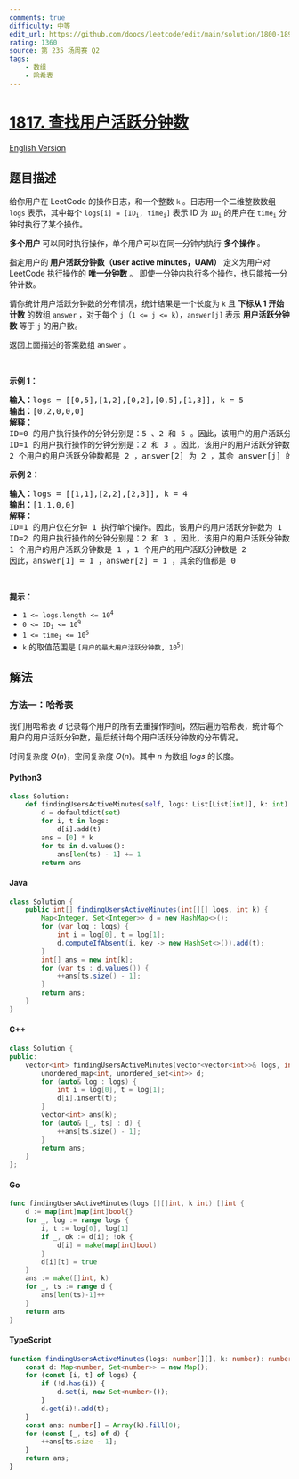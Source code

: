 ```yaml
---
comments: true
difficulty: 中等
edit_url: https://github.com/doocs/leetcode/edit/main/solution/1800-1899/1817.Finding%20the%20Users%20Active%20Minutes/README.md
rating: 1360
source: 第 235 场周赛 Q2
tags:
    - 数组
    - 哈希表
---
```


<!-- problem:start -->

# [1817. 查找用户活跃分钟数](https://leetcode.cn/problems/finding-the-users-active-minutes)

[English Version](/solution/1800-1899/1817.Finding%20the%20Users%20Active%20Minutes/README_EN.md)

## 题目描述

<!-- description:start -->

<p>给你用户在 LeetCode 的操作日志，和一个整数 <code>k</code> 。日志用一个二维整数数组 <code>logs</code> 表示，其中每个 <code>logs[i] = [ID<sub>i</sub>, time<sub>i</sub>]</code> 表示 ID 为 <code>ID<sub>i</sub></code> 的用户在 <code>time<sub>i</sub></code> 分钟时执行了某个操作。</p>

<p><strong>多个用户 </strong>可以同时执行操作，单个用户可以在同一分钟内执行 <strong>多个操作</strong> 。</p>

<p>指定用户的<strong> 用户活跃分钟数（user active minutes，UAM）</strong> 定义为用户对 LeetCode 执行操作的 <strong>唯一分钟数</strong> 。 即使一分钟内执行多个操作，也只能按一分钟计数。</p>

<p>请你统计用户活跃分钟数的分布情况，统计结果是一个长度为 <code>k</code> 且 <strong>下标从 1 开始计数</strong> 的数组 <code>answer</code> ，对于每个 <code>j</code>（<code>1 <= j <= k</code>），<code>answer[j]</code> 表示 <strong>用户活跃分钟数</strong> 等于 <code>j</code> 的用户数。</p>

<p>返回上面描述的答案数组<i> </i><code>answer</code><i> </i>。</p>

<p> </p>

<p><strong>示例 1：</strong></p>

<pre>
<strong>输入：</strong>logs = [[0,5],[1,2],[0,2],[0,5],[1,3]], k = 5
<strong>输出：</strong>[0,2,0,0,0]
<strong>解释：</strong>
ID=0 的用户执行操作的分钟分别是：5 、2 和 5 。因此，该用户的用户活跃分钟数为 2（分钟 5 只计数一次）
ID=1 的用户执行操作的分钟分别是：2 和 3 。因此，该用户的用户活跃分钟数为 2
2 个用户的用户活跃分钟数都是 2 ，answer[2] 为 2 ，其余 answer[j] 的值都是 0
</pre>

<p><strong>示例 2：</strong></p>

<pre>
<strong>输入：</strong>logs = [[1,1],[2,2],[2,3]], k = 4
<strong>输出：</strong>[1,1,0,0]
<strong>解释：</strong>
ID=1 的用户仅在分钟 1 执行单个操作。因此，该用户的用户活跃分钟数为 1
ID=2 的用户执行操作的分钟分别是：2 和 3 。因此，该用户的用户活跃分钟数为 2
1 个用户的用户活跃分钟数是 1 ，1 个用户的用户活跃分钟数是 2 
因此，answer[1] = 1 ，answer[2] = 1 ，其余的值都是 0
</pre>

<p> </p>

<p><strong>提示：</strong></p>

<ul>
	<li><code>1 <= logs.length <= 10<sup>4</sup></code></li>
	<li><code>0 <= ID<sub>i</sub> <= 10<sup>9</sup></code></li>
	<li><code>1 <= time<sub>i</sub> <= 10<sup>5</sup></code></li>
	<li><code>k</code> 的取值范围是 <code>[用户的最大用户活跃分钟数, 10<sup>5</sup>]</code></li>
</ul>

<!-- description:end -->

## 解法

<!-- solution:start -->

### 方法一：哈希表

我们用哈希表 $d$ 记录每个用户的所有去重操作时间，然后遍历哈希表，统计每个用户的用户活跃分钟数，最后统计每个用户活跃分钟数的分布情况。

时间复杂度 $O(n)$，空间复杂度 $O(n)$。其中 $n$ 为数组 $logs$ 的长度。

<!-- tabs:start -->

#### Python3

```python
class Solution:
    def findingUsersActiveMinutes(self, logs: List[List[int]], k: int) -> List[int]:
        d = defaultdict(set)
        for i, t in logs:
            d[i].add(t)
        ans = [0] * k
        for ts in d.values():
            ans[len(ts) - 1] += 1
        return ans
```

#### Java

```java
class Solution {
    public int[] findingUsersActiveMinutes(int[][] logs, int k) {
        Map<Integer, Set<Integer>> d = new HashMap<>();
        for (var log : logs) {
            int i = log[0], t = log[1];
            d.computeIfAbsent(i, key -> new HashSet<>()).add(t);
        }
        int[] ans = new int[k];
        for (var ts : d.values()) {
            ++ans[ts.size() - 1];
        }
        return ans;
    }
}
```

#### C++

```cpp
class Solution {
public:
    vector<int> findingUsersActiveMinutes(vector<vector<int>>& logs, int k) {
        unordered_map<int, unordered_set<int>> d;
        for (auto& log : logs) {
            int i = log[0], t = log[1];
            d[i].insert(t);
        }
        vector<int> ans(k);
        for (auto& [_, ts] : d) {
            ++ans[ts.size() - 1];
        }
        return ans;
    }
};
```

#### Go

```go
func findingUsersActiveMinutes(logs [][]int, k int) []int {
	d := map[int]map[int]bool{}
	for _, log := range logs {
		i, t := log[0], log[1]
		if _, ok := d[i]; !ok {
			d[i] = make(map[int]bool)
		}
		d[i][t] = true
	}
	ans := make([]int, k)
	for _, ts := range d {
		ans[len(ts)-1]++
	}
	return ans
}
```

#### TypeScript

```ts
function findingUsersActiveMinutes(logs: number[][], k: number): number[] {
    const d: Map<number, Set<number>> = new Map();
    for (const [i, t] of logs) {
        if (!d.has(i)) {
            d.set(i, new Set<number>());
        }
        d.get(i)!.add(t);
    }
    const ans: number[] = Array(k).fill(0);
    for (const [_, ts] of d) {
        ++ans[ts.size - 1];
    }
    return ans;
}
```

<!-- tabs:end -->

<!-- solution:end -->

<!-- problem:end -->
